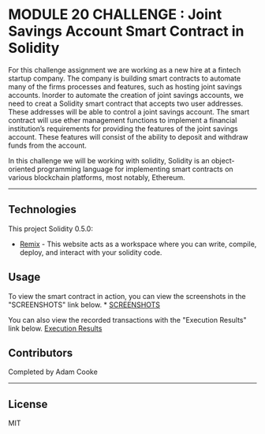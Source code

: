 # MODULE 20 CHALLENGE : Joint Savings Account Smart Contract in Solidity

For this challenge assignment we are working as a new hire at a fintech startup company. The company is building smart contracts to automate many of the firms processes and features, such as hosting joint savings accounts. Inorder to automate the creation of joint savings accounts, we need to creat a Solidity smart contract that accepts two user addresses. These addresses will be able to control a joint savings account. The smart contract will use ether management functions to implement a financial institution’s requirements for providing the features of the joint savings account. These features will consist of the ability to deposit and withdraw funds from the account.

In this challenge we will be working with solidity, Solidity is an object-oriented programming language for implementing smart contracts on various blockchain platforms, most notably, Ethereum.
                   
---

## Technologies

This project Solidity 0.5.0:

* [Remix](https://remix.ethereum.org/) - This website acts as a workspace where you can write, compile, deploy, and interact with your solidity code.

## Usage
To view the smart contract in action, you can view the screenshots in the "SCREENSHOTS" link below. * [SCREENSHOTS](https://github.com/AdamCooke22/module_20/tree/main/Screenshots)


You can also view the recorded transactions with the "Execution Results" link below. [Execution Results](https://github.com/AdamCooke22/Module_20/blob/main/transactions_recorded.json)

## Contributors

Completed by Adam Cooke

---

## License

MIT
